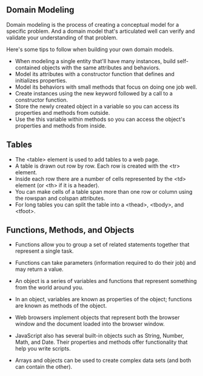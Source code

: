 ## Domain Modeling
Domain modeling is the process of creating a conceptual model for a specific problem. And a domain model that's articulated well can verify and validate your understanding of that problem.

Here's some tips to follow when building your own domain models.

* When modeling a single entity that'll have many instances, build self-contained objects with the same attributes and behaviors.
* Model its attributes with a constructor function that defines and initializes properties.
* Model its behaviors with small methods that focus on doing one job well.
* Create instances using the new keyword followed by a call to a constructor function.
* Store the newly created object in a variable so you can access its properties and methods from outside.
* Use the this variable within methods so you can access the object's properties and methods from inside.

## Tables
* The \<table\> element is used to add tables to a web
page.
* A table is drawn out row by row. Each row is created
with the \<tr\> element.
* Inside each row there are a number of cells
represented by the \<td\> element (or \<th\> if it is a
header).
* You can make cells of a table span more than one row
or column using the rowspan and colspan attributes.
* For long tables you can split the table into a \<thead\>,
\<tbody\>, and \<tfoot\>.

## Functions, Methods, and Objects
* Functions allow you to group a set of related statements together that represent a single task.

* Functions can take parameters (information required to do their job) and may return a value.

* An object is a series of variables and functions that represent something from the world around you.

* In an object, variables are known as properties of the object; functions are known as methods of the object.

* Web browsers implement objects that represent both the browser window and the document loaded into the browser window.

* JavaScript also has several built-in objects such as String, Number, Math, and Date. Their properties and methods offer functionality that help you write scripts.

* Arrays and objects can be used to create complex data sets (and both can contain the other).